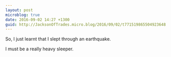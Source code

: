 ```yaml
---
layout: post
microblog: true
date: 2016-09-02 14:27 +1300
guid: http://JacksonOfTrades.micro.blog/2016/09/02/t771519865504923648.html
---
```

So, I just learnt that I slept through an earthquake.

I must be a really heavy sleeper.
